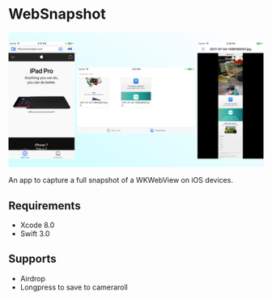# WebSnapshot

<p align="center">
  <img src="https://github.com/shion0111/WebSnapshot/blob/master/ss1.jpeg" width="640"/>
</p>


An app to capture a full snapshot of a WKWebView on iOS devices. 

## Requirements
- Xcode 8.0
- Swift 3.0

## Supports
- Airdrop
- Longpress to save to cameraroll

